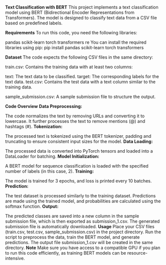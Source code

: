 **Text Classification with BERT**
This project implements a text classification model using BERT (Bidirectional Encoder Representations from Transformers). The model is designed to classify text data from a CSV file based on predefined labels.

**Requirements**
To run this code, you need the following libraries:

pandas
scikit-learn
torch
transformers
re
You can install the required libraries using pip:
pip install pandas scikit-learn torch transformers

**Dataset**
The code expects the following CSV files in the same directory:

train.csv: Contains the training data with at least two columns:

text: The text data to be classified.
target: The corresponding labels for the text data.
test.csv: Contains the test data with a text column similar to the training data.

sample_submission.csv: A sample submission file to structure the output.

**Code Overview**
**Data Preprocessing:**

The code normalizes the text by removing URLs and converting it to lowercase.
It further processes the text to remove mentions (@) and hashtags (#).
**Tokenization:**

The processed text is tokenized using the BERT tokenizer, padding and truncating to ensure consistent input sizes for the model.
**Data Loading:**

The processed data is converted into PyTorch tensors and loaded into a DataLoader for batching.
**Model Initialization:**

A BERT model for sequence classification is loaded with the specified number of labels (in this case, 2).
**Training:**

The model is trained for 3 epochs, and loss is printed every 10 batches.
**Prediction:**

The test dataset is processed similarly to the training dataset.
Predictions are made using the trained model, and probabilities are calculated using the softmax function.
**Output:**

The predicted classes are saved into a new column in the sample submission file, which is then exported as submission_1.csv.
The generated submission file is automatically downloaded.
**Usage**
Place your CSV files (train.csv, test.csv, sample_submission.csv) in the project directory.
Run the script to preprocess the data, train the BERT model, and generate predictions.
The output file submission_1.csv will be created in the same directory.
**Note**
Make sure you have access to a compatible GPU if you plan to run this code efficiently, as training BERT models can be resource-intensive.
